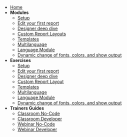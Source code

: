 <!-- docs/_sidebar.md -->
<!-- [![ForNAV](/_media/ForNAV_logo_2f_250.png)](https://www.fornav.com/) -->

- [Home](README.md)
- **Modules**
  - [Setup](Modules/01%20Setup/Setup.Trainer.md)
  - [Edit your first report](Modules/02%20Edit%20your%20first%20report/EditYourFirstReport.Trainer.md)
  - [Designer deep dive](Modules/03%20Designer%20deep%20dive/DesignerDeepDive.Trainer.md)
  - [Custom Report Layouts](Modules/04%20Custom%20Report%20Layouts/CustomReportLayout.Trainer.md)
  - [Templates](Modules/05%20Templates/Templates.Trainer.md)
  - [Multilanguage](Modules/06%20Multilanguage/Multilanguage.Trainer.md)
  - [Language Module](modules/07%20Language/Language.Trainer.md)
  - [Dynamic change of fonts, colors, and show output](Modules/08%20Dynamic%20Change%20Fonts/DynamicChangeFonts.Trainer.md)
- **Exercises**
  - [Setup](Exercises/Setup.Exercise.md)
  - [Edit your first report](Exercises/EditYourFirstReport.Exercise.md)
  - [Designer deep dive](/Exercises/DesignerDeepDive.Exercise.md)
  - [Custom Report Layout](/Exercises/CustomReportLayout.Exercise.md)
  - [Templates](/Exercises/Templates.Exercise.md)
  - [Multilanguage](/Exercises/Multilanguage.Exercise.md)
  - [Language Module](/Exercises/Language.Exercise.md)
  - [Dynamic change of fonts, colors, and show output](/Exercises/DynamicChangeFonts.Exercise.md)
- **Trainers Guides**
  - [Classroom No-Code](Modules/Classroom%20NoCode.md)
  - [Classroom Developer](Modules/Classroom%20Developer.md)
  - [Webinar No-Code](Modules/Webinar%20NoCode.md)
  - [Webinar Developer](Modules/Webinar%20Developer.md)